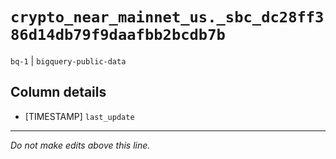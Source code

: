# `crypto_near_mainnet_us._sbc_dc28ff386d14db79f9daafbb2bcdb7b`
`bq-1` | `bigquery-public-data`

## Column details
* [TIMESTAMP] `last_update`

-------------------------------------------------------------------------------
*Do not make edits above this line.*
